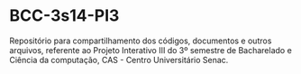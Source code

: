 BCC-3s14-PI3
============

Repositório para compartilhamento dos códigos, documentos e outros arquivos, referente ao Projeto Interativo III do 3º semestre de Bacharelado e Ciência da computação, CAS - Centro Universitário Senac.
